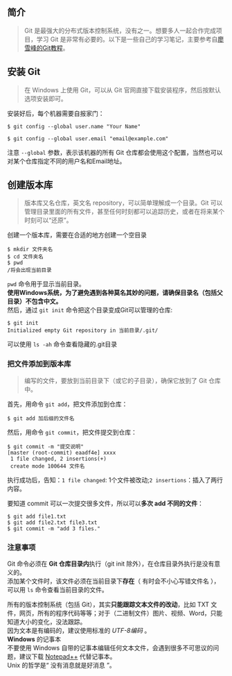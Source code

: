 ## 简介  
> Git 是最强大的分布式版本控制系统，没有之一。想要多人一起合作完成项目，学习 Git 是非常有必要的。以下是一些自己的学习笔记，主要参考自[廖雪峰的Git教程](https://www.liaoxuefeng.com/wiki/896043488029600)。

## 安装 Git  
> 在 Windows 上使用 Git，可以从 Git 官网直接下载安装程序，然后按默认选项安装即可。

安装好后，每个机器需要自报家门：  
```
$ git config --global user.name "Your Name"
```  
```
$ git config --global user.email "email@example.com"
```  
注意 `--global` 参数，表示该机器的所有 Git 仓库都会使用这个配置，当然也可以对某个仓库指定不同的用户名和Email地址。

## 创建版本库  
> 版本库又名仓库，英文名 repository，可以简单理解成一个目录。Git 可以管理目录里面的所有文件，甚至任何时刻都可以追踪历史，或者在将来某个时刻可以“还原”。

创建一个版本库，需要在合适的地方创建一个空目录
```
$ mkdir 文件夹名
$ cd 文件夹名
$ pwd
/将会出现当前目录
```
`pwd` 命令用于显示当前目录。  
**使用Windows系统，为了避免遇到各种莫名其妙的问题，请确保目录名（包括父目录）不包含中文。**  
然后，通过 `git init` 命令把这个目录变成Git可以管理的仓库:  
```
$ git init
Initialized empty Git repository in 当前目录/.git/
```
可以使用 `ls -ah` 命令查看隐藏的.git目录

### 把文件添加到版本库  
> 编写的文件，要放到当前目录下（或它的子目录），确保它放到了 Git 仓库中。

首先，用命令 `git add`，把文件添加到仓库：  
```
$ git add 加后缀的文件名
```  
然后，用命令 `git commit`，把文件提交到仓库：  
```
$ git commit -m "提交说明"
[master (root-commit) eaadf4e] xxxx
 1 file changed, 2 insertions(+)
 create mode 100644 文件名 
```  
执行成功后，告知：`1 file changed`: 1个文件被改动;`2 insertions`：插入了两行内容。

要知道 commit 可以一次提交很多文件，所以可以**多次 add 不同的文件**：  
```
$ git add file1.txt
$ git add file2.txt file3.txt
$ git commit -m "add 3 files."
```

### 注意事项  
Git 命令必须在 **Git 仓库目录内**执行（git init 除外），在仓库目录外执行是没有意义的。  
添加某个文件时，该文件必须在当前目录下**存在**（ 有时会不小心写错文件名 ），可以用 `ls` 命令查看当前目录的文件。  

所有的版本控制系统（包括 Git），其实**只能跟踪文本文件的改动**，比如 TXT 文件，网页，所有的程序代码等等；对于（二进制文件）图片、视频、Word，只能知道大小的变化，没法跟踪。  
因为文本是有编码的，建议使用标准的 *UTF-8编码* 。  
**Windows** 的记事本  
不要使用 Windows 自带的记事本编辑任何文本文件，会遇到很多不可思议的问题，建议下载 [Notepad++](http://notepad-plus-plus.org/) 代替记事本。  
Unix 的哲学是“ 没有消息就是好消息 ”。






